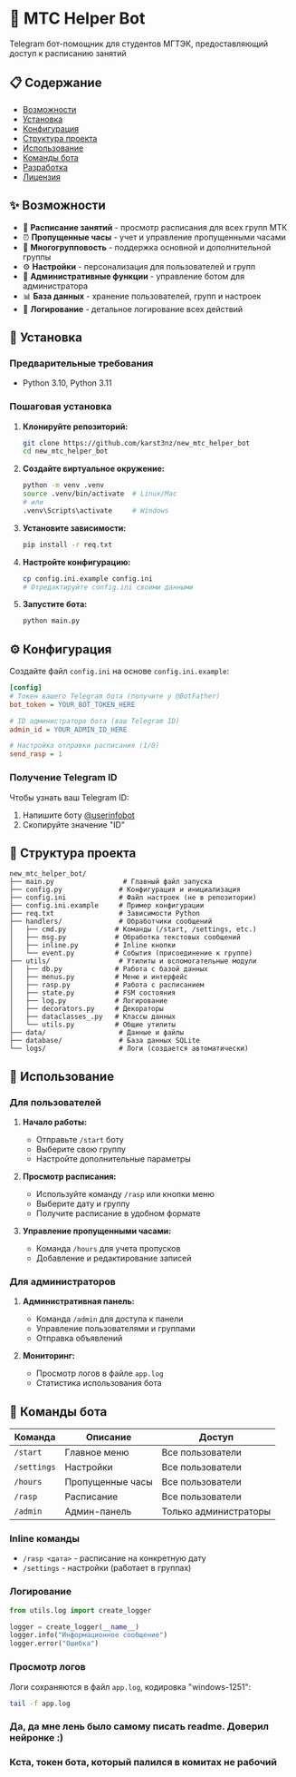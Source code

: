 # 🤖 MTC Helper Bot

Telegram бот-помощник для студентов МГТЭК, предоставляющий доступ к расписанию занятий

## 📋 Содержание

- [Возможности](#возможности)
- [Установка](#установка)
- [Конфигурация](#конфигурация)
- [Структура проекта](#структура-проекта)
- [Использование](#использование)
- [Команды бота](#команды-бота)
- [Разработка](#разработка)
- [Лицензия](#лицензия)

## ✨ Возможности

- 📅 **Расписание занятий** - просмотр расписания для всех групп МТК
- ⏰ **Пропущенные часы** - учет и управление пропущенными часами
- 👥 **Многогрупповость** - поддержка основной и дополнительной группы
- ⚙️ **Настройки** - персонализация для пользователей и групп
- 🔧 **Административные функции** - управление ботом для администратора
- 📊 **База данных** - хранение пользователей, групп и настроек
- 📝 **Логирование** - детальное логирование всех действий

## 🚀 Установка

### Предварительные требования

- Python 3.10, Python 3.11

### Пошаговая установка

1. **Клонируйте репозиторий:**
   ```bash
   git clone https://github.com/karst3nz/new_mtc_helper_bot
   cd new_mtc_helper_bot
   ```

2. **Создайте виртуальное окружение:**
   ```bash
   python -m venv .venv
   source .venv/bin/activate  # Linux/Mac
   # или
   .venv\Scripts\activate     # Windows
   ```

3. **Установите зависимости:**
   ```bash
   pip install -r req.txt
   ```

4. **Настройте конфигурацию:**
   ```bash
   cp config.ini.example config.ini
   # Отредактируйте config.ini своими данными
   ```

5. **Запустите бота:**
   ```bash
   python main.py
   ```

## ⚙️ Конфигурация

Создайте файл `config.ini` на основе `config.ini.example`:

```ini
[config]
# Токен вашего Telegram бота (получите у @BotFather)
bot_token = YOUR_BOT_TOKEN_HERE

# ID администратора бота (ваш Telegram ID)
admin_id = YOUR_ADMIN_ID_HERE

# Настройка отправки расписания (1/0)
send_rasp = 1
```

### Получение Telegram ID

Чтобы узнать ваш Telegram ID:
1. Напишите боту [@userinfobot](https://t.me/userinfobot)
2. Скопируйте значение "ID"

## 📁 Структура проекта

```
new_mtc_helper_bot/
├── main.py                 # Главный файл запуска
├── config.py              # Конфигурация и инициализация
├── config.ini             # Файл настроек (не в репозитории)
├── config.ini.example     # Пример конфигурации
├── req.txt                # Зависимости Python
├── handlers/              # Обработчики сообщений
│   ├── cmd.py            # Команды (/start, /settings, etc.)
│   ├── msg.py            # Обработка текстовых сообщений
│   ├── inline.py         # Inline кнопки
│   └── event.py          # События (присоединение к группе)
├── utils/                 # Утилиты и вспомогательные модули
│   ├── db.py             # Работа с базой данных
│   ├── menus.py          # Меню и интерфейс
│   ├── rasp.py           # Работа с расписанием
│   ├── state.py          # FSM состояния
│   ├── log.py            # Логирование
│   ├── decorators.py     # Декораторы
│   ├── dataclasses_.py   # Классы данных
│   └── utils.py          # Общие утилиты
├── data/                  # Данные и файлы
├── database/              # База данных SQLite
└── logs/                  # Логи (создается автоматически)
```

## 🎯 Использование

### Для пользователей

1. **Начало работы:**
   - Отправьте `/start` боту
   - Выберите свою группу
   - Настройте дополнительные параметры

2. **Просмотр расписания:**
   - Используйте команду `/rasp` или кнопки меню
   - Выберите дату и группу
   - Получите расписание в удобном формате

3. **Управление пропущенными часами:**
   - Команда `/hours` для учета пропусков
   - Добавление и редактирование записей

### Для администраторов

1. **Административная панель:**
   - Команда `/admin` для доступа к панели
   - Управление пользователями и группами
   - Отправка объявлений

2. **Мониторинг:**
   - Просмотр логов в файле `app.log`
   - Статистика использования бота

## 📱 Команды бота

| Команда | Описание | Доступ |
|---------|----------|--------|
| `/start` | Главное меню | Все пользователи |
| `/settings` | Настройки | Все пользователи |
| `/hours` | Пропущенные часы | Все пользователи |
| `/rasp` | Расписание | Все пользователи |
| `/admin` | Админ-панель | Только администраторы |

### Inline команды

- `/rasp <дата>` - расписание на конкретную дату
- `/settings` - настройки (работает в группах)

### Логирование

```python
from utils.log import create_logger

logger = create_logger(__name__)
logger.info("Информационное сообщение")
logger.error("Ошибка")
```

### Просмотр логов

Логи сохраняются в файл `app.log`, кодировка "windows-1251":
```bash
tail -f app.log
```

### Да, да мне лень было самому писать readme. Доверил нейронке :)
### Кста, токен бота, который палился в комитах не рабочий